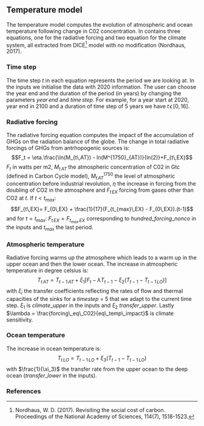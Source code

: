 ## Temperature model
The temperature model computes the evolution of atmospheric and ocean temperature following change in C02 concentration. In contains three equations, one for the radiative forcing and two equation for the climate system, all extracted from DICE[^1]  model with no modification (Nordhaus, 2017). 

### Time step 
The time step $t$ in each equation represents the period we are looking at. In the inputs we initialise the data with 2020 information. The user can choose the year end and the duration of the period (in years) by changing the parameters $year\, end$ and $time \,step$. For example, for a year start at 2020, year end in 2100 and a duration of time step of 5 years we have $t \, \epsilon \,[0, 16]$.

### Radiative forcing
The radiative forcing equation computes the impact of the accumulation of GHGs on the radiation balance of the globe. The change in total radiative forcings of GHGs from antrhopogenic sources is: 
$$F_t = \eta.\frac{\ln(M_{t\,AT}) - ln(M^{1750}_{AT})}{ln(2)}+F_{t\,EX}$$
$F_t$ in watts per m2, $M_{t\,AT}$ the atmospheric concentration of C02 in Gtc (defined in Carbon Cycle model), $M^{1750}_{t\,AT}$ the level of atmospheric concentration before industrial revolution, $\eta$ the increase in forcing from the doubling of CO2 in the atmosphere and $F_{t\,EX}$ forcing from gases other than CO2 at $t$. 
If $t < t_{max}$:  
 $$F_{t\,EX}= F_{0\,EX} + \frac{1}{17}(F_{t_{max}\,EX} - F_{0\,EX}).(t-1)$$
 and for $t = t_{max}:\:F_{t\,EX}= F_{t_{max}\,EX}$ corresponding to $hundred\_forcing\_nonco$ in the inputs and $t_{max}$ the last period. 


### Atmospheric temperature
Radiative forcing warms up the atmosphere which leads to a warm up in the upper ocean and then the lower ocean. The increase in atmospheric temperature in degree celsius is:  
$$T_{t\,AT} = T_{t-1\,AT} + \xi_1[F_t - \lambda T_{t-1} - \xi_2(T_{t-1} - T_{t-1\,LO})]$$
with $\xi_i$ the transfer coefficients reflecting the rates of flow and thermal capacities of the sinks for a $time step$ = 5 that we adapt to the current time step. $\xi_1$ is $climate\_upper$ in the inputs and $\xi_2$ $transfer\_upper$. Lastly $\lambda  = \frac{forcing\_eq\_C02}{eq\_temp\_impact}$ is climate sensitivity.

### Ocean temperature
The increase in ocean temperature is: 
$$T_{t\,LO} = T_{t-1\,LO} + \xi_3(T_{t-1} - T_{t-1\,LO})$$
with $\frac{1}{\xi_3}$ the transfer rate from the upper ocean to the deep ocean ($transfer\_lower$ in the inputs).   

### References 

[^1]: Nordhaus, W. D. (2017). Revisiting the social cost of carbon. Proceedings of the National Academy of Sciences, 114(7), 1518-1523.